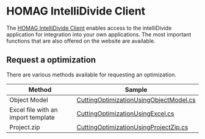 # HOMAG IntelliDivide Client

The [HOMAG IntelliDivide Client](./..//Client/IntelliDivideClient.cs) enables access to the intelliDivide application for integration into your own applications. The most important functions that are also offered on the website are available.

## Request a optimization

There are various methods available for requesting an optimization.

Method|Sample
------|------
Object Model|[CuttingOptimizationUsingObjectModel.cs](./../Samples/Requests/Cutting/CuttingOptimizationUsingObjectModel.cs)
Excel file with an import template | [CuttingOptimizationUsingExcel.cs](./../Samples/Requests/Cutting/CuttingOptimizationUsingExcel.cs)
Project.zip|[CuttingOptimizationUsingProjectZip.cs](./../Samples/Requests/Cutting/CuttingOptimizationUsingProjectZip.cs)